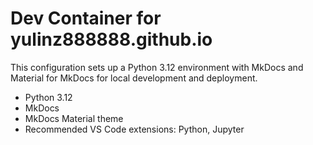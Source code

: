 # Dev Container for yulinz888888.github.io

This configuration sets up a Python 3.12 environment with MkDocs and Material for MkDocs for local development and deployment.

- Python 3.12
- MkDocs
- MkDocs Material theme
- Recommended VS Code extensions: Python, Jupyter

